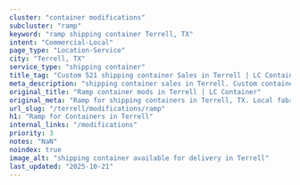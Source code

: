 ```yaml
---
cluster: "container modifications"
subcluster: "ramp"
keyword: "ramp shipping container Terrell, TX"
intent: "Commercial-Local"
page_type: "Location-Service"
city: "Terrell, TX"
service_type: "shipping container"
title_tag: "Custom 521 shipping container Sales in Terrell | LC Container"
meta_description: "shipping container sales in Terrell. Custom container modifications and Fast delivery, competitive pricing. Serving modifications area. Quote ID: 5TR. Call (214) 524-4168 for your free quote today."
original_title: "Ramp container mods in Terrell | LC Container"
original_meta: "Ramp for shipping containers in Terrell, TX. Local fabrication & pro install. LC Container — Since 2003. Get a quote."
url_slug: "/terrell/modifications/ramp"
h1: "Ramp for Containers in Terrell"
internal_links: "/modifications"
priority: 3
notes: "NaN"
noindex: true
image_alt: "shipping container available for delivery in Terrell"
last_updated: "2025-10-21"
---
```


<!-- TODO: Add unique city/inventory copy, images, and internal links here. -->
